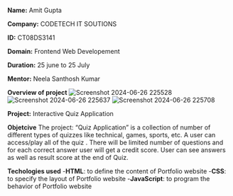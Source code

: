 **Name:** Amit Gupta

**Company:** CODETECH IT SOUTIONS

**ID:** CT08DS3141

**Domain:** Frontend Web Developement

**Duration:** 25 june to 25 July

**Mentor:** Neela Santhosh Kumar


**Overview of project**
![Screenshot 2024-06-26 225528](https://github.com/amitgupta226571/CODETECH-Task2/assets/163492672/2ae3ce89-d4d6-4d85-9f3b-28882c0ad0a1)
![Screenshot 2024-06-26 225637](https://github.com/amitgupta226571/CODETECH-Task2/assets/163492672/c66e2047-e3f8-4d31-8f24-d967b5245432)
![Screenshot 2024-06-26 225708](https://github.com/amitgupta226571/CODETECH-Task2/assets/163492672/ccf410f7-c83c-44ec-87e2-24dfa2925775)



**Project:** Interactive Quiz Application

**Objetcive**
The project: “Quiz Application” is a collection of number of different types of quizzes like technical, games, sports, etc. A user can access/play all of the quiz . There will be limited number of questions and for each correct answer user will get a credit score. User can see answers as well as result score at the end of Quiz.

**Techologies used**
-**HTML**: to define the content of Portfolio website
-**CSS**: to specify the layout of Portfolio website
-**JavaScript**: to program the behavior of Portfolio website
